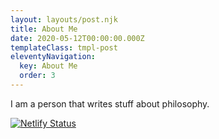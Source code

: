 ```yaml
---
layout: layouts/post.njk
title: About Me
date: 2020-05-12T00:00:00.000Z
templateClass: tmpl-post
eleventyNavigation:
  key: About Me
  order: 3
---
```


I am a person that writes stuff about philosophy.


[![Netlify Status](https://api.netlify.com/api/v1/badges/8fccc5d2-ed7f-4f9e-b5ab-96f592807c04/deploy-status)](https://app.netlify.com/sites/kaska/deploys)